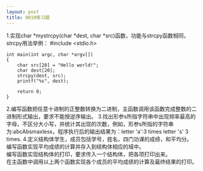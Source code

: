 ```yaml
---
layout: post
title: 0819练习题
---
```

1.实现char \*mystrcpy(char \*dest, char
\*src)函数，功能与strcpy函数相同，strcpy用法举例：
    #include <stdio.h>
    
    int main(int argc, char *argv[])
    {
        char src[20] = "Hello world!";
        char dest[20];
        strcpy(dest, src);
        printf("%s", dest);
        
        return 0;
    }
2.编写函数把任意十进制的正整数转换为二进制，主函数调用该函数完成整数的二进制形式输出，要求不能按逆序输出。
3.找出形参s所指字符串中出现频率最高的字母，不区分大小写，并统计其出现的次数，例如，形参s所指的字符串为:abcAbsmaxless，程序执行后的输出结果为：letter 'a':3 times letter 's' 3 times.
4.定义结构体学生，成员包括学号，姓名，四门功课的成绩，和平均分。<br>
编写函数实现平均成绩的计算并存入到结构体相应的域中。<br>
编写函数实现结构体的打印，要求传入一个结构体，把各项打印出来。<br>
在主函数中调用以上两个函数实现各个成员的平均成绩的计算及最终结果的打印。
